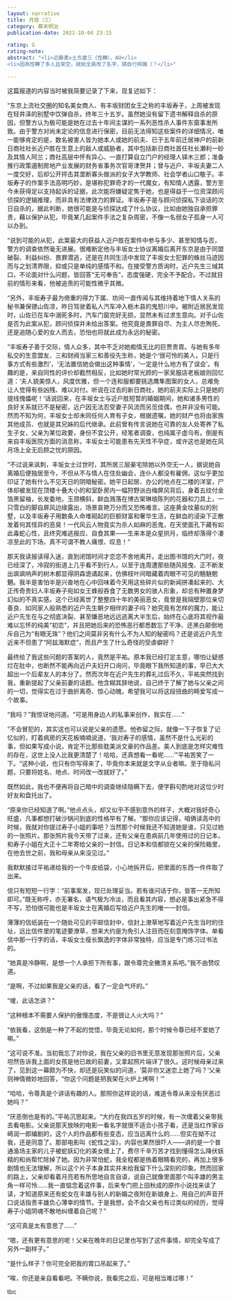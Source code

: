 ```yaml
---
layout: narrative
title: 月燈（三）
category: 幕末明治
publication-date: 2021-10-04 23:15

rating: G
rating-note:
abstract: "<li>近藤勇x土方歲三（性轉），AU</li>
<li>因為性轉了多人且架空，就給全員改了名字，請自行辨識（？</li>"

---
```


这篇报道的内容当时被我简要记录了下来，现复述如下：
 
“东京上流社交圈的知名美女商人、有丰坂财团女王之称的丰坂寿子，上周被发现在轻井泽的别墅中饮弹自杀，终年三十五岁。虽然她没有留下遗书解释自杀的原因，但警方认为极可能是她在过去十年间主谋的一系列恶性杀人事件东窗事发所致。由于警方对尚未定论的信息进行保密，目前无法得知这些案件的详细情况，唯一能够肯定的是，数名被害人皆为她本人或她的前夫、已于五年前迁居神户的前新日商社社长近户胜在生意上的敌人或威胁者，其中包括新日商社首任社长瀬利一砂及其情人阿兰；商社高层中怀有异心、一直打算自立门户的经理人铎木三郎；准备推行政策遏制房地产业发展的财务省事务次官哥津贺井；曾与近户、丰坂夫妻二人一度交好，后却公开抨击其垄断寡头做派的女子大学教师、社会学者山口敬子。丰坂寿子的作案手法高明巧妙，是堪称犯罪奇才的一代魔女，有知情人透露，警方至今未获得足以支持起诉的证据，此次能将嫌疑定焦于她，也是得益于一位资深顾问侦探的逻辑推理，而非具有法律效力的罪证。丰坂寿子是与顾问侦探私下谈话的次日自杀的，据此判断，她很可能是与侦探达成了什么协议，比如由她独自承担罪责，藉以保护从犯，毕竟某几起案件手法之复杂周密，不像一名弱女子孤身一人可以办到。
 
“说到可能的从犯，此案最大的获益人近户胜在案件中参与多少、甚至知情与否，警方的调查依然毫无进展。很难断定他与丰坂女士协议离婚后离开东京是由于同盟破裂、利益纠纷、畏罪潜逃，还是在共同生活中发现了丰坂女士犯罪的蛛丝马迹因而与之划清界限，抑或只是单纯的感情不和。在接受警方质询时，近户先生三缄其口，不论面对什么问题，皆回答“无可奉告”，态度强硬，完全不予配合。不过就目前的情形来看，他被追责的可能性微乎其微。
 
“另外，丰坂寿子最为倚重的得力下属、坊间一直传闻与其维持着地下情人关系的秘书兼保镖山佐凉，昨日驾驶着私人汽车冲入枥木县的鬼怒川中。被附近居民发现时，山佐已在车中溺死多时，汽车门窗完好无损，显然未有过求生意向。对于山佐是否为此案从犯，顾问侦探并未给出答案。他究竟是畏罪自尽、为主人尽忠殉死、还是追随心爱的女人而去，恐怕也将就此成为永远的秘密。
 
“丰坂寿子善于交际，情人众多，其中不乏对她痴情无比的巨贾贵胄。与她有多年私交的生意盟友、三和财阀当家三和善役先生称，她是个‘很可怜的美人，只是行事方式有些激烈’，‘无法置信她会做出这种事情’，‘一定是什么地方有了误会’。有趣的是，来自同性的评价却截然相反，比如她时常光顾的一家吴服店老板娘则回忆道：‘夫人貌美惊人，风度优雅，但一个连和服都要挑选鹰隼图案的女人，总难免让人觉得有些凶残、难以对付。听说在过去的新日商社，她的前夫实际上只是她的提线傀儡呢！’话说回来，在丰坂女士与近户胜短暂的婚姻期间，她和诸多男性的良好关系就已不是秘密，近户因无法忍受妻子风流而另觅佳偶，也并非没有可能。然而不知为何，丰坂女士却未同任何人育有子女，根据遗嘱，她的财产也将由家族其他成员、也就是其兄姊的后代继承。此前曾有传言说她在可靠的友人处寄养了私生子女，父亲为某位政要，身份不宜公开，经笔者调查，也纯属子虚乌有。倒是有来自丰坂医院方面的消息称，丰坂女士可能患有先天性不孕症，或许这也是她在风月场上全无后顾之忧的原因。
 
“不过说来讽刺，丰坂女士过世时，其所居三层豪宅除她以外空无一人，据说她自离婚后便独居至今，不但从不与情人在住处幽会，连仆人都没有雇佣，这似乎更加印证了她有什么不见天日的阴暗秘密。她平日起居、办公的地点在二楼的洋室，尸体却被发现在顶楼十叠大小的和室卧房内一幅狩野派白梅屏风背后，身着五纹付金箔黑留袖，长发委地，玉颈横斜，鲜血溅落在博古架琳琅陈列的花器和刀具上，一只雪白的脚自屏风边缘露出，场景哀艳万分而又恐怖难言。这座黄金坟墓似的别墅，以及丰坂寿子用数条人命堆砌起的巨额财富和奢华生活，在鲜血的浸染下正散发着何其怪异的恶臭！一代风云人物竟实为杀人如麻的恶鬼，在天使面孔下藏有如此毒蛇心性，且终究难逃报应、自食其果——生来本是众星拱月，临终却落得个凄凉至此的下场，真不可谓不教人痛恨、叹息！”
 
那天我读报读得入迷，直到闭馆时间才恋恋不舍地离开。走出图书馆的大门时，夜已经深了，冷寂的街道上几乎看不到行人，以至于连周遭那些随风摇曳、正不断发出飒飒响声的树木都显得阴森诡谲起来，仿佛枝叶间暗藏着肉眼不可见的魑魅魍魉。我半是害怕半是兴奋地在心中回味着今天用这些碎片似的新闻拼凑起来的、大正传奇贵妇人丰坂寿子宛如女王蜂般吞食了无数男女的骇人形象，却总有种置身梦幻似的不真实感。这个已经离世了整整四十年的美丽恶女，竟曾是我隔壁那位亲切善良、如同家人般熟悉的近户先生朝夕相伴的妻子吗？她究竟有怎样的魔力，能让近户先生在与之彻底决裂、甚至嫌恶地远远逃离大半生后，始终在心底将其视作最难以忘怀的纯美“初恋”，并且把她后来的恐怖恶行都悉数忘了干净、还黑白颠倒地斥自己为“有眼无珠”？他们之间莫非另有什么不为人知的秘密吗？还是说近户先生近来不但患了“阿兹海默症”，而且产生了什么奇怪的受虐癖好？
 
最终给了我这些问题的答案的人，竟然是平祐。原本我已经打定主意，哪怕让疑惑烂在肚中，也断然不能再向近户夫妇开口询问，毕竟眼下我所知道的事，早已大大超出一个后辈友人的本分了。然而次年在近户先生的葬礼过后不久，平祐突然找到我，重新提起了父亲前妻的话题。他含糊其辞地说，自己终于了解了她与父亲之间的一切，觉得实在过于曲折离奇、惊心动魄，希望我可以将这段扭曲的畸爱写成一个故事。
 
“我吗？”我惊讶地问道。“可是用身边人的私事来创作，我实在……”
 
“不会冒犯的，其实这也可以说是父亲的遗愿。他弥留之际，就像一下子恢复了记忆似的，盯着病房的天花板喃喃说道，‘我对寿子的感情，虽然不是什么光彩的事，但如果写成小说，肯定不比那些耽美派文豪的作品差。美人到底是怎样灾难性的存在，这世上没人比我更清楚了！哈哈，还真想看一看呢……’”平祐苦笑了一下。“这种小说，也只有你写得来了，毕竟你本来就是文字从业者嘛。至于隐私问题，只要将姓名、地点、时间改一改就好了。”
 
既然如此，我也不便再将自己暗中的调查继续隐瞒下去，便字斟句酌地对这位少时好友和盘托出了。
 
“原来你已经知道了啊。”他点点头，却又似乎不感到意外的样子，大概对我好奇心旺盛、凡事都想打破沙锅问到底的性格早有了解。“那你应该记得，咱俩读高中的时候，我就对你提过寿子小姐的事吧？当然那个时候我还不知道她是谁，只见过她的一张照片。那张照片我今天带了过来，还有父亲在患病前几年使用过的日记本，和寿子小姐在大正十二年寄给父亲的一封信。日记本和信都锁在父亲的保险箱里，在他去世之前，我和母亲从来没见过。”
 
我默默接过平祐递给我的一个牛皮纸袋，小心地拆开后，把里面的东西一件件取了出来。
 
信只有短短一行字：“前事案发，现已处理妥当。若有谁问话于你，皆答一无所知即可。”既无称呼，亦无署名，语气极为冷淡，而且看其内容，想必是事出紧急不得不写，恐怕很可能也是丰坂女士在离婚后写给近户先生的唯一一封信。
 
薄薄的信纸装在一个随处可见的平邮信封中，信封上潦草地写着近户先生当时的住址，远比信件里的笔迹要潦草，想来大约是为免引人注目而在刻意掩饰字体。单看信中那一行字的话，丰坂女士瘦长飘逸的字体非常独特，应当是专门练习过书法的。
 
“她真是冷静啊，是想一个人承担下所有事，跟令尊完全撇清关系吧。”我不由赞叹道。
 
“是啊，不过如果我是父亲的话，看了一定会气坏的。”
 
“嗳，此话怎讲？”
 
“这种根本不需要人保护的傲慢态度，不是很让人火大吗？”
 
“依我看，这倒是一种了不起的觉悟，毕竟无论如何，那个时候令尊已经不爱她了嘛。”
 
“这可说不准。当初我忘了对你说，我在父亲的旧书里无意发现那张照片后，父亲坦然告诉我上面的女孩是他已故的前妻，又拿起照片端详了很久。这时候母亲过来了，见到这一幕颇为不快，却还是玩笑似的问道，‘莫非你又迷恋上她了吗？’父亲则神情微妙地回答，“你这个问题是把我架在火炉上烤啊！’”
 
“哈哈，令尊真是个讲话有趣的人。那照你这样说的话，难道令尊从来没有厌恶过她吗？”
 
“厌恶倒也是有的。”平祐沉思起来。“大约在我四五岁的时候，有一次缠着父亲带我去看电影。父亲说那天放映的电影一看名字就很不适合小孩子看，还是当红作家谷崎润一郎编剧的，这个人的作品都有些变态，应当远离什么的……但实在拗不过我，还是同意了。那部电影叫《蛇性之淫》，内容也果然很吓人——讲的是一个普通渔场主家的儿子被蛇妖幻化的美女缠上了，费尽千辛万苦才找到懂得怎么降伏妖精的和尚帮忙除掉了她。因为非常怕蛇，我全程都是摀着眼睛看完的，再加上很多剧情也无法理解，所以这个片子本身其实并未给我留下什么深刻的印象。然而回家的路上，父亲却看着月亮若有所思地自言自语，说自己就像里面那个叫丰雄的男主角一样可怜……我一直惦念着这件事，后来专门把上田秋成的原作小说找来读了读，才知道原来还有蛇女在丰雄与别人的新婚之夜附在新娘身上、用自己的声音开口说话指责丰雄负心薄幸的情节。于是我想，会不会父亲也有过类似的经历，觉得寿子小姐阴魂不散地纠缠着自己呢？”
 
“这可真是太有意思了……”
 
“嗯，还有更有意思的呢！父亲在晚年的日记里也写到了这件事情，却完全写成了另外一副样子。”
 
“是什么样子？你可完全把我的胃口吊起来了。”
 
“唉，你还是亲自看看吧。不瞒你说，我看完之后，可是相当难过哪！”
 
tbc

